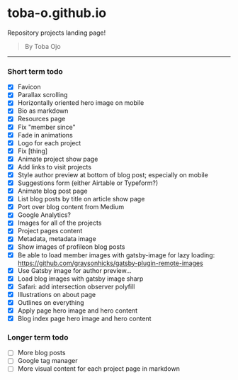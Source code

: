 # toba-o.github.io
Repository projects landing page!
>By Toba Ojo
---

### Short term todo

- [x] Favicon
- [x] Parallax scrolling
- [x] Horizontally oriented hero image on mobile
- [x] Bio as markdown
- [x] Resources page
- [x] Fix "member since"
- [x] Fade in animations
- [x] Logo for each project
- [x] Fix [thing]
- [x] Animate project show page
- [x] Add links to visit projects
- [x] Style author preview at bottom of blog post; especially on mobile
- [x] Suggestions form (either Airtable or Typeform?)
- [x] Animate blog post page
- [x] List blog posts by title on article show page
- [x] Port over blog content from Medium
- [x] Google Analytics?
- [x] Images for all of the projects
- [x] Project pages content
- [x] Metadata, metadata image
- [x] Show images of profileon blog posts
- [x] Be able to load member images with gatsby-image for lazy loading: https://github.com/graysonhicks/gatsby-plugin-remote-images
- [x] Use Gatsby image for author preview...
- [x] Load blog images with gatsby image sharp
- [x] Safari: add intersection observer polyfill
- [x] Illustrations on about page
- [x] Outlines on everything
- [x] Apply page hero image and hero content
- [x] Blog index page hero image and hero content

### Longer term todo

- [ ] More blog posts
- [ ] Google tag manager
- [ ] More visual content for each project page in markdown
